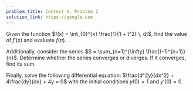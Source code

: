 ```yaml
---
problem_title: Contest X, Problem 1
solution_link: https://google.com
---
```


Given the function $f(x) = \int_{0}^{x} \frac{1}{1 + t^2} \, dt$, find the value of $f'(x)$ and evaluate $f(\pi)$.

Additionally, consider the series $S = \sum_{n=1}^{\infty} \frac{(-1)^{n+1}}{n}$. Determine whether the series converges or diverges. If it converges, find its sum.

Finally, solve the following differential equation:
$\frac{d^2y}{dx^2} + 4\frac{dy}{dx} + 4y = 0$
with the initial conditions $y(0) = 1$ and $y'(0) = 0$.
